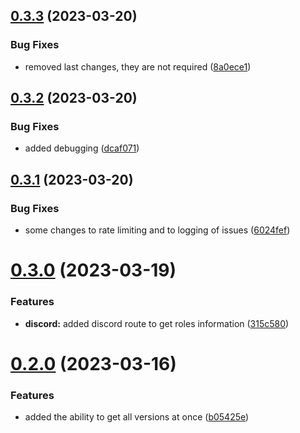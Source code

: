 ## [0.3.3](https://github.com/Torwent/wasp-api/compare/v0.3.2...v0.3.3) (2023-03-20)


### Bug Fixes

* removed last changes, they are not required ([8a0ece1](https://github.com/Torwent/wasp-api/commit/8a0ece1d1735686e74c111bdd95a51dc87827083))



## [0.3.2](https://github.com/Torwent/wasp-api/compare/v0.3.1...v0.3.2) (2023-03-20)


### Bug Fixes

* added debugging ([dcaf071](https://github.com/Torwent/wasp-api/commit/dcaf07185d9ccc68ad528e569241f001023b8388))



## [0.3.1](https://github.com/Torwent/wasp-api/compare/v0.3.0...v0.3.1) (2023-03-20)


### Bug Fixes

* some changes to rate limiting and to logging of issues ([6024fef](https://github.com/Torwent/wasp-api/commit/6024fef1d15eb24cf70da7f23749444d7e1d96ed))



# [0.3.0](https://github.com/Torwent/wasp-api/compare/v0.2.0...v0.3.0) (2023-03-19)


### Features

* **discord:** added discord route to get roles information ([315c580](https://github.com/Torwent/wasp-api/commit/315c58025654d05571dbed5ff377904970bd727f))



# [0.2.0](https://github.com/Torwent/wasp-api/compare/v0.1.23...v0.2.0) (2023-03-16)


### Features

* added the ability to get all versions at once ([b05425e](https://github.com/Torwent/wasp-api/commit/b05425e8272080eae34258e52e61544725a3e8a8))



